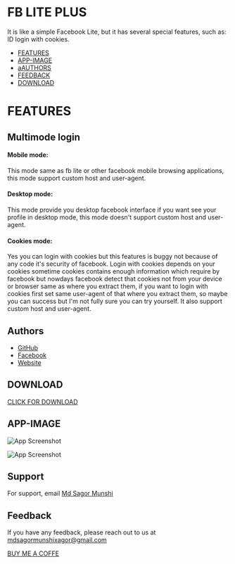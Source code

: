 
# FB LITE PLUS
It is like a simple Facebook Lite, but it has several special features, such as: ID login with cookies.

- [FEATURES](#FEATURES)
- [APP-IMAGE](#APP-IMAGE)
- [aAUTHORS](##Authors)
- [FEEDBACK](#FEEDBACK)
- [DOWNLOAD](#download)

# FEATURES

## Multimode login

#### Mobile mode: 
This mode same as fb lite or other facebook mobile browsing applications, this mode support custom host and user-agent.

#### Desktop mode: 
This mode provide you desktop facebook interface if you want see your profile in desktop mode, this mode doesn't support custom host and user-agent.

#### Cookies mode: 
Yes you can login with cookies but this features is buggy not because of any code it's security of facebook. Login with cookies depends on your cookies sometime cookies contains enough information which require by facebook but nowdays facebook detect that cookies not from your device or browser same as where you extract them, if you want to login with cookies first set same user-agent of that where you extract them, so maybe you can success but I'm not fully sure you can try yourself. It also support custom host and user-agent.

## Authors

- [GitHub](https://github.com/MdSagorMunshi)
- [Facebook](https://www.facebook.com/MdSagorMunshiXagor)
- [Website](https://mdsagormunshi.github.io/)




## DOWNLOAD
[CLICK FOR DOWNLOAD](http://www.google.com)

## APP-IMAGE

![App Screenshot](https://i.postimg.cc/CM9FsxVw/Screenshot-2023-02-04-14-26-00-52-3c3878a44733fc39cd8cce94d7e29e0f-cleanup.png)

![App Screenshot](https://i.postimg.cc/13rsS0Vz/Screenshot-2023-02-04-14-26-17-09-3c3878a44733fc39cd8cce94d7e29e0f.jpg)



## Support

For support, email [Md Sagor Munshi](https://mdsagormunshi.github.io/)





## Feedback

If you have any feedback, please reach out to us at mdsagormunshixagor@gmail.com

[BUY ME A COFFE](https://www.buymeacoffee.com/mdsagormunshi)

